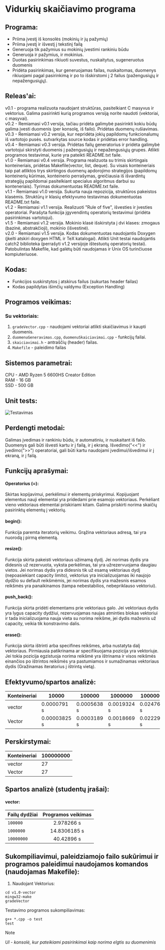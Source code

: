 # Vidurkių skaičiavimo programa

## Programa:
- Priima įvestį iš konsolės (mokinių ir jų pažymių)
- Priima įvestį ir išvestį į tekstinį failą
- Generuoja tik pažymius su mokinių įvestimi rankiniu būdu
- Generuoja ir pažymius, ir mokinius.
- Duotas pasirinkimas rikiuoti suvestus, nuskaitytus, sugeneruotus duomenis
- Pridėta pasirinkimas, kur generuojamas failas, nuskaitomas, duomenys rikiuojami pagal pasirinkimą ir po to išskirstomi į 2 failus (pažengusiųjų ir nepažengusiųjų).

## Releas'ai:
v0.1 - programa realizuota naudojant struktūras, pasitelkiant C masyvus ir vektorius. Galima pasirinkti kurią programos versiją norite naudoti (vektoriai, c masyvai). <br /> 
v0.2 - Remiamasi v0.1 versija, tačiau pridėta galimybė pasirinkti kokiu būdų galima įvesti duomenis (per konsolę, iš failo). Pridėtas duomenų rušiavimas. <br /> 
v0.3 - Remiamasi v0.2 versija, kur nepridėta jokių papildomų funkcionalumų iš vartotojo pusės. sutvarkytas source kodas ir pridėtas error handling. <br /> 
v0.4 - Remiamasi v0.3 versija. Pridėtas failų generatorius ir pridėta galimybė vartotojui skirstyti duomenis į pažengusiųjų ir nepažengusiųjų grupes. Atlikti programos testavimai, kurie yra pateikti README.txt faile. <br /> 
v1.0 - Remiamasi v0.4 versija. Programa realizuota su trimis skirtingais konteineriais, pridėtas Makefile(vector, list, deque). Su visais konteineriais taip pat atliktos trys skirtingos duomenų apdorojimo strategijos (papildomų konteinerių kūrimas, konteinerio perrašymas, greičiausia iš išvardintų strategijų papildomai pasitelkiant specialus algoritmus darbui su konteneriais). Tyrimas dokumentuotas README.txt faile. <br /> 
v1.1 - Remiamasi v1.0 versija. Sukurta nauja repozicija, struktūros pakeistos klasėmis. Struktūrų ir klasių efektyvumo testavimas dokumentuotas README.txt faile. <br /> 
v1.2 - Remiamasi v1.1 versija. Realizuoti "Rule of five", išvesties ir įvesties operatoriai. Parašyta funkcija įgyvendintų operatorių testavimui (pridėta pasirinkimas vartotojui). <br /> 
v1.5 - Remiamasi v1.2 versija. Mokinio klasė išskirstyta į dvi klases: zmogaus (bazinė, abstrakčioji), mokinio (išvestinė). <br /> 
v2.0 - Remiamasi v1.5 versija. Kodas dokumentuotas naudojantis Doxygen (įkelti atskiri doxygen HTML ir TeX katalogai). Atlikti Unit testai naudojantis catch2 biblioteka (perrašyti v1.2 versijoje ištestuotų operatorių testai). Patobulintas Makefile, kad galėtų būti naudojamas ir Unix OS turinčiuose kompiuteriuose. 

## Kodas: 
- Funkcijos suskirstytos į atskirus failus (sukurtas header failas)
- Kodas papildytas išimčių valdymu (Exception Handling)

## Programos veikimas:
### Su vektoriais:
1. `gradeVector.cpp` - naudojami vektoriai atlikti skaičiavimus ir kaupti duomenis.
2. `duomenuGeneravimas.cpp`, `duomenuSkaiciavimai.cpp` - funkcijų failai.
3. `skaiciavimai.h` - antraščių (header) failas.
4. `Makefile` - paleidimo failas

## Sistemos parametrai:
CPU - AMD Ryzen 5 6600HS Creator Edition <br /> 
RAM - 16 GB <br /> 
SSD - 500 GB <br /> 

## Unit tests:
![Testavimas](https://github.com/BreakL1256/ObjektinisProgramavimas2/assets/96627090/daa20803-b002-4b40-b5dd-c4746aa81874)

## Perdengti metodai:
Galimas įvedimas ir rankiniu būdu, ir automatiniu, ir nuskaitant iš failo. Duomenys gali būti išvesti kartu ir į failą, ir į ekraną. Išvedimo("<<") ir įvedimo(">>") operatoriai, gali būti kartu naudojami įvedimui/išvedimui ir į ekraną, ir į failą.

## Funkcijų aprašymai:
#### Operatorius (=):
Skirtas kopijavimui, perkėlimui ir elementų priskyrimui. Kopijuojant elementus nauji elementai yra pridedami prie esamojo vektoriaus. Perkėliant vieno vektoriaus elementai priskiriami kitam. Galima priskirti norima skaičių pasirinktų elementų į vektorių.

#### begin():
Funkcija paremta iteratorių veikimu. Grąžina vektoriaus adresą, tai yra nuorodą į pirmą elementą.

#### resize():
Funkcija skirta pakeisti vektoriaus užimamą dydį. Jei norimas dydis yra didesnis už rezervuota, vyksta perkėlimas, tai yra užrezervuojama daugiau vietos. Jei norimas dydis yra didesnis tik už esamą vektoriaus dydį (nepoasiekiant capacity limito), vektorius yra inicializuojamas iki naujojo dydžio su default reikšmėmis, jei norimas dydis yra mažesnis esamos reikšmės yra panaikinamos (tampa nebestabilios, nebepriklauso vektoriui).

#### push_back():
Funkcija skirta pridėti elementams prie vektoriaus galo. Jei vektoriaus dydis yra lygus capacity dydžiui, rezervuojamas naujas atminties blokas vektoriui ir tada inicializuojama nauja vieta su norima reikšme, jei dydis mažesnis už capacity, veikia tik konstravimo dalis.

#### erase():
Funkcija skirta ištrinti arba specifines reikšmes, arba nustatyta dalį vektoriaus. Pirmiausia patikrinama ar specifikuojama pozicija yra vektoriuje. Jei tokia pozicija egzistuoja norima reikšmė yra ištrinama ir visos reikšmės einančios po ištrintos reikšmės yra pastumiamos ir sumažinamas vektoriaus dydis (Gražinamas iteratorius į ištrintą vietą).

## Efektyvumo/spartos analizė:
|Konteineriai| 10000 | 100000 | 1000000 | 10000000 | 100000000|
| --- | --- | --- | --- | --- |  --- |
| vector | 0.0000791 s | 0.0005638 s | 0.0019324 s | 0.0247602 s | 0.1886815 s |
| Vector | 0.00003825 s | 0.0003189 s | 0.0018669 s | 0.0222908 s | 0.2328435 s |

## Perskirstymai:
|Konteineriai| 100000000 |
| --- | --- |
| vector | 27 |
| Vector | 27 |

## Spartos analizė (studentų įrašai):
#### vector:
 | Failų dydžiai | Programos veikimas |
 | :--- | :---: | 
 | `100000` | 2.978266 s |
 | `1000000` | 14.8306185 s | 
 | `10000000` | 40.42896 s |

## Sukompiliavimui, paleidziamojo failo sukūrimui ir programos paleidimui naudojamos komandos (naudojamas Makefile):
1. Naudojant Vektorius:
```
cd v1.0-vector
mingw32-make
gradeVector
```
Testavimo programos sukompiliavimas:
```
g++ *.cpp -o test
test
```
> [!NOTE]
> *UI - konsolė, kur pateikiami pasirinkimai kaip norima elgtis su duomenimis*
